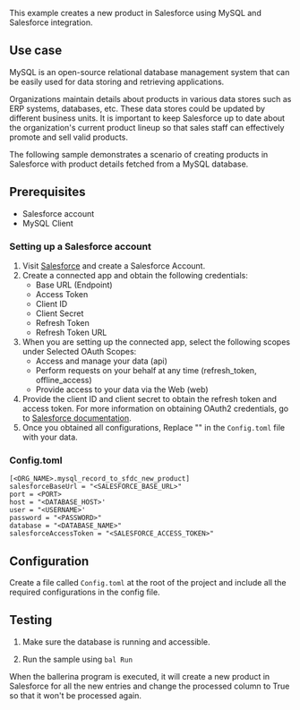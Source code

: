 This example creates a new product in Salesforce using MySQL and Salesforce integration.

## Use case
MySQL is an open-source relational database management system that can be easily used for data storing and retrieving applications. 

Organizations maintain details about products in various data stores such as ERP systems, databases, etc. These data stores could be updated by different business units. It is important to keep Salesforce up to date about the organization's current product lineup so that sales staff can effectively promote and sell valid products.

The following sample demonstrates a scenario of creating products in Salesforce with product details fetched from a MySQL database.

## Prerequisites
* Salesforce account
* MySQL Client

### Setting up a Salesforce account
1. Visit [Salesforce](https://www.salesforce.com/) and create a Salesforce Account.
2. Create a connected app and obtain the following credentials:
    *   Base URL (Endpoint)
    *   Access Token
    *   Client ID
    *   Client Secret
    *   Refresh Token
    *   Refresh Token URL
3. When you are setting up the connected app, select the following scopes under Selected OAuth Scopes:
    *   Access and manage your data (api)
    *   Perform requests on your behalf at any time (refresh_token, offline_access)
    *   Provide access to your data via the Web (web)
4. Provide the client ID and client secret to obtain the refresh token and access token. For more information on obtaining OAuth2 credentials, go to [Salesforce documentation](https://help.salesforce.com/articleView?id=remoteaccess_authenticate_overview.htm).
5. Once you obtained all configurations, Replace "" in the `Config.toml` file with your data.

### Config.toml 
```
[<ORG_NAME>.mysql_record_to_sfdc_new_product]
salesforceBaseUrl = "<SALESFORCE_BASE_URL>"
port = <PORT>
host = "<DATABASE_HOST>'
user = "<USERNAME>'
password = "<PASSWORD>"
database = "<DATABASE_NAME>"
salesforceAccessToken = "<SALESFORCE_ACCESS_TOKEN>"
```
## Configuration
Create a file called `Config.toml` at the root of the project and include all the required configurations in the config file.

## Testing
1. Make sure the database is running and accessible.

2. Run the sample using `bal Run`

When the ballerina program is executed, it will create a new product in Salesforce for all the new entries and change the processed column to True so that it won't be processed again.
